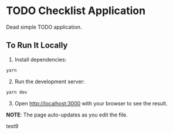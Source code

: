 # TODO Checklist Application

Dead simple TODO application.

## To Run It Locally

1) Install dependencies:

```bash
yarn
```

2) Run the development server:

```bash
yarn dev
```

3) Open [http://localhost:3000](http://localhost:3000) with your browser to see the result.

**NOTE**: The page auto-updates as you edit the file.

test9
